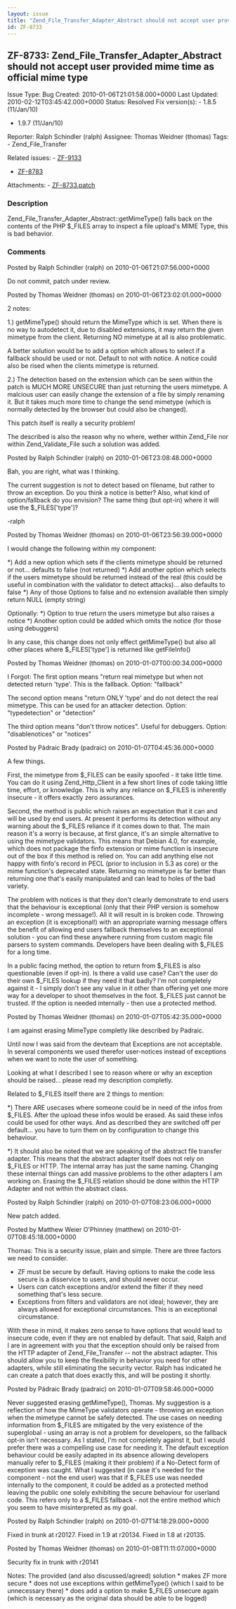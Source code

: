 ```yaml
---
layout: issue
title: "Zend_File_Transfer_Adapter_Abstract should not accept user provided mime time as official mime type"
id: ZF-8733
---
```


ZF-8733: Zend\_File\_Transfer\_Adapter\_Abstract should not accept user provided mime time as official mime type
----------------------------------------------------------------------------------------------------------------

 Issue Type: Bug Created: 2010-01-06T21:01:58.000+0000 Last Updated: 2010-02-12T03:45:42.000+0000 Status: Resolved Fix version(s): - 1.8.5 (11/Jan/10)
- 1.9.7 (11/Jan/10)
 
 Reporter:  Ralph Schindler (ralph)  Assignee:  Thomas Weidner (thomas)  Tags: - Zend\_File\_Transfer
 
 Related issues: - [ZF-9133](/issues/browse/ZF-9133)
- [ZF-8783](/issues/browse/ZF-8783)
 
 Attachments: - [ZF-8733.patch](/issues/secure/attachment/12590/ZF-8733.patch)
 
### Description

Zend\_File\_Transfer\_Adapter\_Abstract::getMimeType() falls back on the contents of the PHP $\_FILES array to inspect a file upload's MIME Type, this is bad behavior.

 

 

### Comments

Posted by Ralph Schindler (ralph) on 2010-01-06T21:07:56.000+0000

Do not commit, patch under review.

 

 

Posted by Thomas Weidner (thomas) on 2010-01-06T23:02:01.000+0000

2 notes:

1.) getMimeType() should return the MimeType which is set. When there is no way to autodetect it, due to disabled extensions, it may return the given mimetype from the client. Returning NO mimetype at all is also problematic.

A better solution would be to add a option which allows to select if a fallback should be used or not. Default to not with notice. A notice could also be rised when the clients mimetype is returned.

2.) The detection based on the extension which can be seen within the patch is MUCH MORE UNSECURE than just returning the users mimetype. A malcious user can easily change the extension of a file by simply renaming it. But it takes much more time to change the send mimetype (which is normally detected by the browser but could also be changed).

This patch itself is really a security problem!

The described is also the reason why no where, wether within Zend\_File nor within Zend\_Validate\_File such a solution was added.

 

 

Posted by Ralph Schindler (ralph) on 2010-01-06T23:08:48.000+0000

Bah, you are right, what was I thinking.

The current suggestion is not to detect based on filename, but rather to throw an exception. Do you think a notice is better? Also, what kind of option/fallback do you envision? The same thing (but opt-in) where it will use the $\_FILES['type']?

-ralph

 

 

Posted by Thomas Weidner (thomas) on 2010-01-06T23:56:39.000+0000

I would change the following within my component:

\*) Add a new option which sets if the clients mimetype should be returned or not... defaults to false (not returned) \*) Add another option which selects if the users mimetype should be returned instead of the real (this could be useful in combination with the validator to detect attacks)... also defaults to false \*) Any of those Options to false and no extension available then simply return NULL (empty string)

Optionally: \*) Option to true return the users mimetype but also raises a notice \*) Another option could be added which omits the notice (for those using debuggers)

In any case, this change does not only effect getMimeType() but also all other places where $\_FILES['type'] is returned like getFileInfo()

 

 

Posted by Thomas Weidner (thomas) on 2010-01-07T00:00:34.000+0000

I Forgot: The first option means "return real mimetype but when not detected return 'type'. This is the fallback. Option: "fallback"

The second option means "return ONLY 'type' and do not detect the real mimetype. This can be used for an attacker detection. Option: "typedetection" or "detection"

The third option means "don't throw notices". Useful for debuggers. Option: "disablenotices" or "notices"

 

 

Posted by Pádraic Brady (padraic) on 2010-01-07T04:45:36.000+0000

A few things.

First, the mimetype from $\_FILES can be easily spoofed - it take little time. You can do it using Zend\_Http\_Client in a few short lines of code taking little time, effort, or knowledge. This is why any reliance on $\_FILES is inherently insecure - it offers exactly zero assurances.

Second, the method is public which raises an expectation that it can and will be used by end users. At present it performs its detection without any warning about the $\_FILES reliance if it comes down to that. The main reason it's a worry is because, at first glance, it's an simple alternative to using the mimetype validators. This means that Debian 4.0, for example, which does not package the finfo extension or mime function is insecure out of the box if this method is relied on. You can add anything else not happy with finfo's record in PECL (prior to inclusion in 5.3 as core) or the mime function's deprecated state. Returning no mimetype is far better than returning one that's easily manipulated and can lead to holes of the bad variety.

The problem with notices is that they don't clearly demonstrate to end users that the behaviour is exceptional (only that their PHP version is somehow incomplete - wrong message!). All it will result in is broken code. Throwing an exception (it is exceptional!) with an appropriate warning message offers the benefit of allowing end users fallback themselves to an exceptional solution - you can find these anywhere running from custom magic file parsers to system commands. Developers have been dealing with $\_FILES for a long time.

In a public facing method, the option to return from $\_FILES is also questionable (even if opt-in). Is there a valid use case? Can't the user do their own $\_FILES lookup if they need it that badly? I'm not completely against it - I simply don't see any value in it other than offering yet one more way for a developer to shoot themselves in the foot. $\_FILES just cannot be trusted. If the option is needed internally - then use a protected method.

 

 

Posted by Thomas Weidner (thomas) on 2010-01-07T05:42:35.000+0000

I am against erasing MimeType completly like described by Padraic.

Until now I was said from the devteam that Exceptions are not acceptable. In several components we used therefor user-notices instead of exceptions when we want to note the user of something.

Looking at what I described I see to reason where or why an exception should be raised... please read my description completly.

Related to $\_FILES itself there are 2 things to mention:

\*) There ARE usecases where someone could be in need of the infos from $\_FILES. After the upload these infos would be erased. As said these infos could be used for other ways. And as described they are switched off per default... you have to turn them on by configuration to change this behaviour.

\*) It should also be noted that we are speaking of the abstract file transfer adapter. This means that the abstract adapter itself does not rely on $\_FILES or HTTP. The internal array has just the same naming. Changing these internal things can add massive problems to the other adapters I am working on. Erasing the $\_FILES relation should be done within the HTTP Adapter and not within the abstract class.

 

 

Posted by Ralph Schindler (ralph) on 2010-01-07T08:23:06.000+0000

New patch added.

 

 

Posted by Matthew Weier O'Phinney (matthew) on 2010-01-07T08:45:18.000+0000

Thomas: This is a security issue, plain and simple. There are three factors we need to consider.

- ZF must be secure by default. Having options to make the code less secure is a disservice to users, and should never occur.
- Users _can_ catch exceptions and/or extend the filter if they need something that's less secure.
- Exceptions from filters and validators are not ideal; however, they are always allowed for exceptional circumstances. This is an exceptional circumstance.

With these in mind, it makes zero sense to have options that would lead to insecure code, even if they are not enabled by default. That said, Ralph and I are in agreement with you that the exception should only be raised from the HTTP adapter of Zend\_File\_Transfer -- not the abstract adapter. This should allow you to keep the flexibility in behavior you need for other adapters, while still eliminating the security vector. Ralph has indicated he can create a patch that does exactly this, and will be posting it shortly.

 

 

Posted by Pádraic Brady (padraic) on 2010-01-07T09:58:46.000+0000

Never suggested erasing getMimeType(), Thomas. My suggestion is a reflection of how the MimeType validators operate - throwing an exception when the mimetype cannot be safely detected. The use cases on needing information from $\_FILES are mitigated by the very existence of the superglobal - using an array is not a problem for developers, so the fallback opt-in isn't necessary. As I stated, I'm not completely against it, but I would prefer there was a compelling use case for needing it. The default exception behaviour could be easily adapted in its absence allowing developers manually refer to $\_FILES (making it their problem) if a No-Detect form of exception was caught. What I suggested (in case it's needed for the component - not the end user) was that if $\_FILES use was needed internally to the component, it could be added as a protected method leaving the public one solely exhibiting the secure behaviour for userland code. This refers only to a $\_FILES fallback - not the entire method which you seem to have misinterpreted as my goal.

 

 

Posted by Ralph Schindler (ralph) on 2010-01-07T14:18:29.000+0000

Fixed in trunk at r20127. Fixed in 1.9 at r20134. Fixed in 1.8 at r20135.

 

 

Posted by Thomas Weidner (thomas) on 2010-01-08T11:11:07.000+0000

Security fix in trunk with r20141

Notes: The provided (and also discussed/agreed) solution \* makes ZF more secure \* does not use exceptions within getMimeType() (which I said to be unnecessary there) \* does add a option to make $\_FILES unsecure again (which is necessary as the original data should be able to be logged)

 

 
